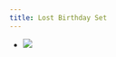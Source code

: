 ```yaml
---
title: Lost Birthday Set
---
```


- ![](https://firebasestorage.googleapis.com/v0/b/firescript-577a2.appspot.com/o/imgs%2Fapp%2FJosiahs%2FpHcs0zeinr.jpeg?alt=media&token=35efb813-5895-4cba-8572-504f2f9306a0)
